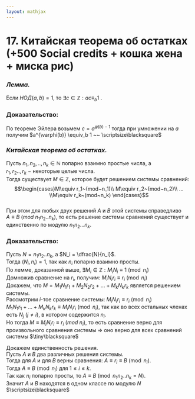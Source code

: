 ```yaml
---  
layout: mathjax  
---  
```

  
# 17. Китайская теорема об остатках (+500  Social credits + кошка жена + миска рис)  
  
### *Лемма.*  
Если $НОД(a,b)=1$, то $\exists c\in\mathbb{Z}:ac \equiv_b 1$ .  
  
### Доказательство:  
По теореме Эйлера возьмем $c = a^{\varphi(b)-1}$ тогда при умножении на $a$ получим $a^{\varphi(b)} \equiv_b 1 ~~ \scriptsize\blacksquare$  
  
### *Китайская теорема об остатках.*  
Пусть $n_1,n_2,..,n_k\in\mathbb{N}$ попарно взаимно простые числа, а  
$r_1,r_2..,r_k~-$ некоторые целые числа.  
Тогда существует $M\in\mathbb{Z}$, которое будет решением системы сравнений:  
$$\begin{cases}M\equiv r_1~(mod~n_1)\\ M\equiv r_2~(mod~n_2)\\ ... \\M\equiv r_k~(mod~n_k) \end{cases}$$  
При этом для любых двух решений $A$ и $B$ этой системы справедливо  
$A \equiv B  \ (mod \ n_1n_2..n_k)$, то есть решение системы сравнений существует и единственно по модулю $n_1n_2...n_k$.  
  
### Доказательство:  
Пусть $N = n_1n_2..n_k$, а $N_i = \dfrac{N}{n_i}$.  
Тогда $(N_i, n_i)=1$, так как $n_i$ попарно взаимно просты.  
По лемме, доказанной выше, $\exists M_i\in\mathbb{Z}:M_iN_i \equiv 1 \pmod{n_i}$  
Домножив сравнение на $r_i$, получим: $M_iN_ir_i \equiv r_i\pmod{n_i}$  
Докажем, что $M = M_1N_1r_1 + M_2N_2r_2 + ...+ M_kN_kr_k$ является решением системы.  
Рассмотрим $i$-тое сравнение системы: $M_iN_ir_i\equiv r_i \pmod{n_i}$  
$M_1N_1r_1 +...+ M_kN_kr_k \equiv M_iN_ir_i \pmod{n_i}$, так как во всех остальных членах есть $N_j~(j \not=i)$, в котором содержится $n_i$.  
Но тогда $M \equiv M_iN_ir_i \equiv r_i ~(mod~n_i)$, то есть сравнение верно для произвольного сравнения системы $\Rightarrow$ оно верно для всех cравнений системы  $\tiny\blacksquare$  
  
Докажем единственность решения.  
Пусть $A$ и $B$ два различных решения системы.  
Тогда для $A$ и для $B$ верны сравнения: $A\equiv r_i\equiv B\pmod{n_i}$.  
Тогда $A\equiv B\pmod{n_i}$ для $1\le i \le k$.  
Так как $n_i$ попарно просты, то $A\equiv B \pmod{n_1n_2..n_k=N}$.  
Значит $A$ и $B$ находятся в одном классе по модулю $N$  $\scriptsize\blacksquare$  
